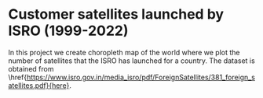 # Customer satellites launched by ISRO (1999-2022)

In this project we create choropleth map of the world where we plot the number of satellites that the ISRO has launched for a country. The dataset is obtained from \href{https://www.isro.gov.in/media_isro/pdf/ForeignSatellites/381_foreign_satellites.pdf}{here}.

